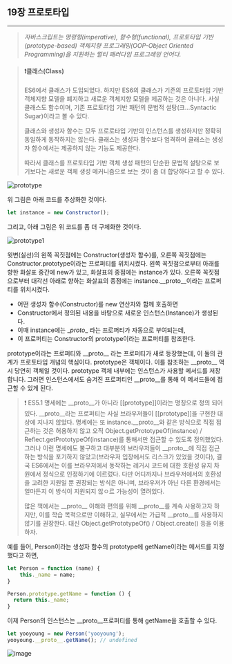 ## 19장 프로토타입

---

>  *자바스크립트는 명령형(imperative), 함수형(functional), 프로토타입 기반(prototype-based) 객체지향 프로그래밍(OOP-Object Oriented Programming)을 지원하는 멀티 패러다임 프로그래밍 언어다.*



> #### ❗클래스(Class)
>
> ES6에서 클래스가 도입되었다. 하지만 ES6의 클래스가 기존의 프로토타입 기반 객체지향 모델을 폐지하고 새로운 객체지향 모델을 제공하는 것은 아니다. 사실 클래스도 함수이며, 기존 프로토타입 기반 패턴의 문법적 설탕(크...Syntactic Sugar)이라고 볼 수 있다.
>
> 클래스와 생성자 함수는 모두 프로로타입 기반의 인스턴스를 생성하지만 정확히 동일하게 동작하지는 않는다. 클래스는 생성자 함수보다 엄격하며 클래스는 생성자 함수에서는 제공하지 않는 기능도 제공한다.
>
> 따라서 클래스를 프로토타입 기반 객체 생성 패턴의 단순한 문법적 설탕으로 보기보다는 새로운 객체 생성 메커니즘으로 보는 것이 좀 더 합당하다고 할 수 있다.



![prototype](https://user-images.githubusercontent.com/79819941/127773173-3d8da499-8fe1-4291-bed9-720207ad6033.png) 

위 그림은 아래 코드를 추상화한 것이다.

```javascript
let instance = new Constructor();
```

그리고, 아래 그림은 위 코드를 좀 더 구체화한 것이다.

![prototype1](https://user-images.githubusercontent.com/79819941/127773176-713b4423-50e5-46bb-ba85-e6083b4a97af.png) 

윗변(실선)의 왼쪽 꼭짓점에는 Constructor(생성자 함수)를, 오른쪽 꼭짓점에는 Constructor.prototype이라는 프로퍼티를 위치시켰다. 왼쪽 꼭짓점으로부터 아래를 향한 화살표 중간에 new가 있고, 화살표의 종점에는 instance가 있다. 오른쪽 꼭짓점으로부터 대각선 아래로 향하는 화살표의 종점에는 instance.\__proto__이라는 프로퍼티를 위치시켰다. 

* 어떤 생성자 함수(Constructor)를 new 연산자와 함께 호출하면
* Constructor에서 정의된 내용을 바탕으로 새로운 인스턴스(Instance)가 생성된다.
* 이때 instance에는 \__proto__ 라는 프로퍼티가 자동으로 부여되는데,
* 이 프로퍼티는 Constructor의 prototype이라는 프로퍼티를 참조한다.

prototype이라는 프로퍼티와  \_\_proto\_\_ 라는 프로퍼티가 새로 등장했는데, 이 둘의 관계가 프로토타입 개념의 핵심이다. prototype은 객체이다. 이를 참조하는 \_\_proto\_\_ 역시 당연히 객체일 것이다. prototype 객체 내부에는 인스턴스가 사용할 메서드를 저장합니다. 그러면 인스턴스에서도 숨겨진 프로퍼티인 \_\_proto\_\_를 통해 이 메서드들에 접근할 수 있게 된다.

> ❗ ES5.1 명세에는 \_\_proto\_\_가 아니라 [[prototype]]이라는 명칭으로 정의 되어 있다. \_\_proto\_\_라는 프로퍼티는 사실 브라우저들이 [[prototype]]을 구현한 대상에 지나지 않았다. 명세에는 또 instance.\_\_proto\_\_와 같은 방식으로 직접 접근하는 것은 허용하지 않고 오직 Object.getPrototypeOf(instance) / Reflect.getPrototypeOf(instance)를 통해서만 접근할 수 있도록 정의했었다. 그러나 이런 명세에도 불구하고 대부분의 브라우저들이 \_\_proto\_\_에 직접 접근하는 방식을 포기하지 않았고(브라우저 입장에서도 리스크가 있었을 것이다), 결국 ES6에서는 이를 브라우저에서 동작하는 레거시 코드에 대한 호환성 유지 차원에서 정식으로 인정하기에 이르렀다. 다만 어디까지나 브라우저에서의 호환성을 고려한 지원일 뿐 권장되는 방식은 아니며, 브라우저가 아닌 다른 환경에서는 얼마든지 이 방식이 지원되지 않ㅇ르 가능성이 열려있다.
>
> 많은 책에서는 \_\_proto\_\_ 이해와 편의를 위해 \_\_proto\_\_를 계속 사용하고자 하지만, 이를 학습 목적으로만 이해하고, 실무에서는 가급적 \_\_proto\_\_를 사용하지 않기를 권장한다. 대신 Object.getPrototypeOf() / Object.create() 등을 이용하자.



예를 들어, Person이라는 생성자 함수의 prototype에 getName이라는 메서드를 지정했다고 하면, 

```javascript
let Person = function (name) {
	this._name = name;
}

Person.prototype.getName = function () {
  return this._name;
}
```

이제 Person의 인스턴스는 \_\_proto\_\_프로퍼티를 통해 getName을 호출할 수 있다.

```javascript
let yooyoung = new Person('yooyoung');
yooyoung.__proto__.getName(); // undefined
```



![image](https://user-images.githubusercontent.com/79819941/128179078-3fc32de5-b946-4ddc-af40-9d4c38d2764b.png) 